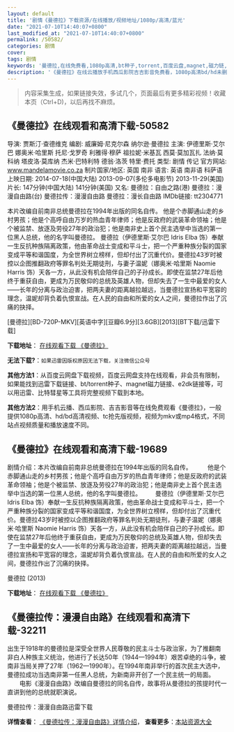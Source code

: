 ```yaml
---
layout: default
title: '剧情《曼德拉》下载资源/在线播放/视频地址/1080p/高清/蓝光'
date: "2021-07-10T14:40:07+0800"
last_modified_at: "2021-07-10T14:40:07+0800"
permalink: /50582/
categories: 剧情
cover:
tags: 剧情
keywords: '曼德拉,在线免费看,1080p高清,bt种子,torrent,百度云盘,magnet,磁力链,迅雷下载资源'
description: '《曼德拉》在线云播放手机西瓜影院吉吉影音免费看，1080p高清bd/hd未删减完整版和tc抢先枪版，mkv/mp4格式，附带bt/torrent种子、magnet/磁力链、百度云盘、网盘资源迅雷下载链接'
---
```


>内容采集生成，如果链接失效，多试几个，页面最后有更多精彩视频！收藏本页（Ctrl+D)，以后再找不麻烦。


## 《曼德拉》在线观看和高清下载-50582

导演: 贾斯汀·查德维克 编剧: 威廉姆·尼克尔森 纳尔逊·曼德拉 主演: 伊德里斯·艾尔巴 娜奥米·哈里斯 托尼·戈罗奇 利雅得·穆萨 祖拉妮·米基瓦 西莫·莫加瓦扎 法纳·莫科纳 塔皮洛·莫库纳 杰米·巴特利特 德翁·洛茨 特里·费托 类型: 剧情 传记 官方网站: www.mandelamovie.co.za 制片国家/地区: 英国 南非 语言: 英语 南非语 科萨语 上映日期: 2014-07-18(中国大陆) 2013-09-07(多伦多电影节) 2013-11-29(美国) 片长: 147分钟(中国大陆) 141分钟(美国) 又名: 曼德拉：自由之路(港) 曼德拉：漫漫自由路(台) 曼德拉传：漫漫自由路 曼德拉：漫长自由路 IMDb链接: tt2304771

本片改编自前南非总统曼德拉在1994年出版的同名自传。 他是个赤脚通山走的乡村男孩；他是个高呼自由万岁的热血青年律师；他是反政府的武装革命领袖；他是个被监禁、放逐及劳役27年的政治犯；他是南非史上首个民主选举中当选的第一位黑人总统，他的名字叫曼德拉。 曼德拉（伊德里斯·艾尔巴 Idris Elba 饰）奉献一生反抗种族隔离政策，他由革命战士变成和平斗士，把一个严重种族分裂的国家变成平等和谐国度，为全世界树立榜样，但却付出了沉重代价。曼德拉43岁时被控以企图推翻政府等罪名判处无期徒刑，与妻子温妮（娜奥米·哈里斯 Naomie Harris 饰）天各一方，从此没有机会陪伴自己的子孙成长。即使在监禁27年后他终于重获自由，更成为万民敬仰的总统及英雄人物，但却失去了一生中最爱的女人——长年的分离与政治迫害，把两夫妻的距离越拉越远，当曼德拉宣扬和平宽容的理念，温妮却背负着仇恨宣战。在人民的自由和所爱的女人之间，曼德拉作出了沉痛的抉择。


[曼德拉][BD-720P-MKV][英语中字][豆瓣6.9分][3.6GB][2013][BT下载/迅雷下载]

**下载地址**： [在线观看下载 《曼德拉》](https://www.btdx8.com/torrent/mandela_long_walk_to_freedom_2013.html) 


**无法下载?**：`如果迅雷因版权原因无法下载，关注微信公众号 `

**其他方法1**：从百度云网盘下载视频，百度云网盘支持在线观看，非会员有限制，如果能找到迅雷下载链接、bt/torrent种子、magnet磁力链接、e2dk链接等，可以用迅雷、比特彗星等工具将完整视频下载到本地。

**其他方法2**：用手机云播、西瓜影院、吉吉影音等在线免费观看《曼德拉》，一般提供1080p高清、hd/bd高清视频、tc抢先版视频，视频为mkv或mp4格式，不同站点视频质量和播放速度不同。


## 《曼德拉》在线观看和高清下载-19689

剧情介绍：本片改编自前南非总统曼德拉在1994年出版的同名自传。  　　他是个赤脚通山走的乡村男孩；他是个高呼自由万岁的热血青年律师；他是反政府的武装革命领袖；他是个被监禁、放逐及劳役27年的政治犯；他是南非史上首个民主选举中当选的第一位黑人总统，他的名字叫曼德拉。 　　曼德拉（伊德里斯·艾尔巴 Idris Elba 饰）奉献一生反抗种族隔离政策，他由革命战士变成和平斗士，把一个严重种族分裂的国家变成平等和谐国度，为全世界树立榜样，但却付出了沉重代价。曼德拉43岁时被控以企图推翻政府等罪名判处无期徒刑，与妻子温妮（娜奥米·哈里斯 Naomie Harris 饰）天各一方，从此没有机会陪伴自己的子孙成长。即使在监禁27年后他终于重获自由，更成为万民敬仰的总统及英雄人物，但却失去了一生中最爱的女人——长年的分离与政治迫害，把两夫妻的距离越拉越远，当曼德拉宣扬和平宽容的理念，温妮却背负着仇恨宣战。在人民的自由和所爱的女人之间，曼德拉作出了沉痛的抉择。


曼德拉 (2013)

**下载地址**： [在线观看下载 《曼德拉》](https://www.btbtdy.me/btdy/dy2207.html) 


## 《曼德拉传：漫漫自由路》在线观看和高清下载-32211

出生于1918年的曼德拉是深受全世界人民尊敬的民主斗士与政治家，为了推翻南非白人种族主义统治，他进行了长达50年（1944—1994年）艰苦卓绝的斗争，被南非当局关押了27年（1962—1990年）。在1994年南非举行的首次民主大选中，曼德拉成功当选南非第一任黑人总统，为新南非开创了一个民主统一的局面。 　　电影《漫漫自由路》改编自曼德拉的同名自传，故事将从曼德拉的孩提时代一直讲到他的总统就职演说。</p>


曼德拉传：漫漫自由路迅雷下载

**详情查看**： [《曼德拉传：漫漫自由路》详情介绍](/movie/32211/)， **查看更多**：[本站资源大全](/movie/t/all/)

